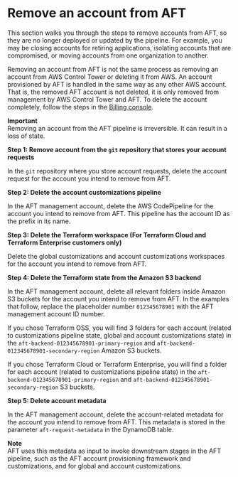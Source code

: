 # Remove an account from AFT<a name="aft-remove-account"></a>

This section walks you through the steps to remove accounts from AFT, so they are no longer deployed or updated by the pipeline\. For example, you may be closing accounts for retiring applications, isolating accounts that are compromised, or moving accounts from one organization to another\. 

Removing an account from AFT is not the same process as removing an account from AWS Control Tower or deleting it from AWS\. An account provisioned by AFT is handled in the same way as any other AWS account\. That is, the removed AFT account is not deleted, it is only removed from management by AWS Control Tower and AFT\. To delete the account completely, follow the steps in the [Billing console](https://console.aws.amazon.com/billing/)\.

**Important**  
Removing an account from the AFT pipeline is irreversible\. It can result in a loss of state\.

**Step 1: Remove account from the `git` repository that stores your account requests**

In the `git` repository where you store account requests, delete the account request for the account you intend to remove from AFT\.

**Step 2: Delete the account customizations pipeline**

In the AFT management account, delete the AWS CodePipeline for the account you intend to remove from AFT\. This pipeline has the account ID as the prefix in its name\. 

**Step 3: Delete the Terraform workspace \(For Terraform Cloud and Terraform Enterprise customers only\)**

Delete the global customizations and account customizations workspaces for the account you intend to remove from AFT\. 

**Step 4: Delete the Terraform state from the Amazon S3 backend**

In the AFT management account, delete all relevant folders inside Amazon S3 buckets for the account you intend to remove from AFT\. In the examples that follow, replace the placeholder number `012345678901` with the AFT management account ID number\.

If you chose Terraform OSS, you will find 3 folders for each account \(related to customizations pipeline state, global and account customizations state\) in the `aft-backend-012345678901-primary-region` and `aft-backend-012345678901-secondary-region` Amazon S3 buckets\.

If you chose Terraform Cloud or Terraform Enterprise, you will find a folder for each account \(related to customizations pipeline state\) in the `aft-backend-012345678901-primary-region` and `aft-backend-012345678901-secondary-region` S3 buckets\. 

**Step 5: Delete account metadata**

In the AFT management account, delete the account\-related metadata for the account you intend to remove from AFT\. This metadata is stored in the parameter `aft-request-metadata` in the DynamoDB table\.

**Note**  
AFT uses this metadata as input to invoke downstream stages in the AFT pipeline, such as the AFT account provisioning framework and customizations, and for global and account customizations\.